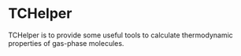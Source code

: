 # TCHelper
TCHelper is to provide some useful tools to calculate thermodynamic properties of gas-phase molecules. 
